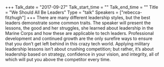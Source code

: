+++
Talk_date = "2017-09-27"
Talk_start_time = ""
Talk_end_time = ""
Title = "We Should All Be Leaders"
Type = "talk"
Speakers = ["rebecca-fitzhugh"]
+++
There are many different leadership styles, but the best leaders demonstrate some common traits. The speaker will present the lessons, the good and her struggles, she learned about leadership in the Marine Corps and how these are applicable to tech leaders. Professional development and continued growth are the only surefire ways to ensure that you don’t get left behind in this crazy tech world. Applying military leadership lessons isn’t about crushing competition; but rather, it’s about leadership based on strategy, confidence in your vision, and integrity, all of which will put you above the competitor every time.
